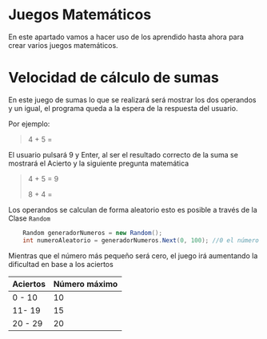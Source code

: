 # Juegos Matemáticos
En este apartado vamos a hacer uso de los aprendido hasta ahora para crear varios juegos matemáticos.

# Velocidad de cálculo de sumas
En este juego de sumas lo que se realizará será mostrar los dos operandos y un igual, el programa queda a la espera de la respuesta del usuario.

Por ejemplo:
> 4 + 5 =

El usuario pulsará 9 y Enter, al ser el resultado correcto de la suma se mostrará el Acierto y la siguiente pregunta matemática
> 4 + 5 = 9
>
> 8 + 4 = 

Los operandos se calculan de forma aleatorio esto es posible a través de la Clase ```Random```

```csharp
	Random generadorNumeros = new Random();
	int numeroAleatorio = generadorNumeros.Next(0, 100); //0 el número más pequeño y 100 el más grande
```

Mientras que el número más pequeño será cero, el juego irá aumentando la dificultad en base a los aciertos

| Aciertos | Número máximo |
| ------------- | ------------- |
| 0 - 10 | 10 |
| 11- 19 | 15 |
| 20 - 29 | 20 |




#
